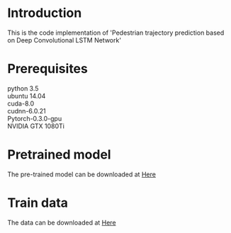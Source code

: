 # Introduction
This is the code implementation of 'Pedestrian trajectory prediction based on Deep Convolutional LSTM Network'
# Prerequisites  
python 3.5  
ubuntu 14.04  
cuda-8.0  
cudnn-6.0.21  
Pytorch-0.3.0-gpu  
NVIDIA GTX 1080Ti  
# Pretrained model
The pre-trained model can be downloaded at [Here](https://pan.baidu.com/s/1VwQcDY8B_Qu3WZWMiYOHYg)
# Train data
The data can be downloaded at [Here](https://pan.baidu.com/s/1Mr05pPKXCawaP29AufJDdA)
